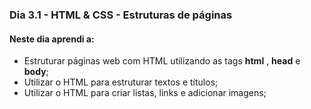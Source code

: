 ### Dia 3.1 - HTML & CSS - Estruturas de páginas

#### Neste dia aprendi a:

- Estruturar páginas web com HTML utilizando as tags **html** , **head** e **body**;
- Utilizar o HTML para estruturar textos e títulos;
- Utilizar o HTML para criar listas, links e adicionar imagens;
